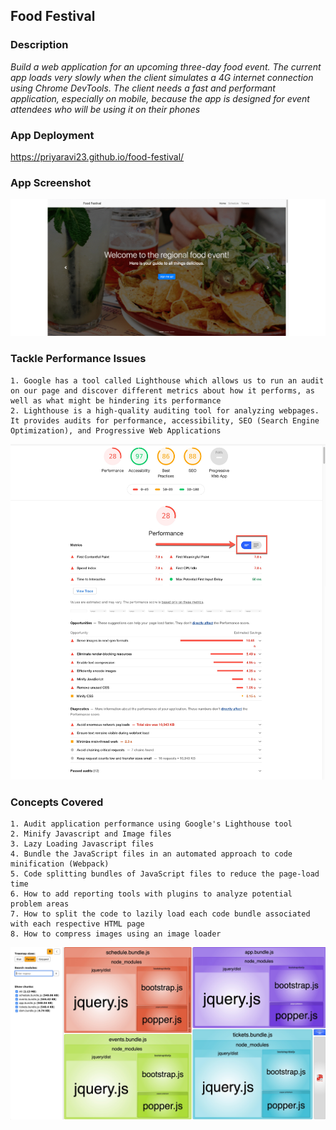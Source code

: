 ## Food Festival

### Description

*Build a web application for an upcoming three-day food event. The current app loads very slowly when the client simulates a 4G internet connection using Chrome DevTools. The client needs a fast and performant application, especially on mobile, because the app is designed for event attendees who will be using it on their phones*

### App Deployment

https://priyaravi23.github.io/food-festival/

### App Screenshot

![](images/food_festival.gif)

### Tackle Performance Issues

```text
1. Google has a tool called Lighthouse which allows us to run an audit on our page and discover different metrics about how it performs, as well as what might be hindering its performance
2. Lighthouse is a high-quality auditing tool for analyzing webpages. It provides audits for performance, accessibility, SEO (Search Engine Optimization), and Progressive Web Applications
```

![](images/lighthouse.jpg)

### Concepts Covered

```text
1. Audit application performance using Google's Lighthouse tool
2. Minify Javascript and Image files
3. Lazy Loading Javascript files
4. Bundle the JavaScript files in an automated approach to code minification (Webpack)
5. Code splitting bundles of JavaScript files to reduce the page-load time
6. How to add reporting tools with plugins to analyze potential problem areas
7. How to split the code to lazily load each code bundle associated with each respective HTML page
8. How to compress images using an image loader
```

![](images/webpack-bundle-analyzer.jpg)